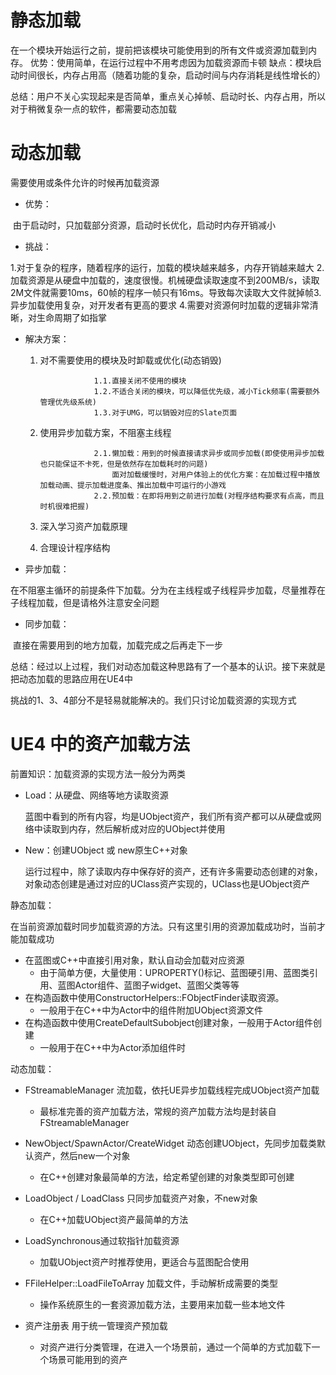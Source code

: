 # 静态加载

在一个模块开始运行之前，提前把该模块可能使用到的所有文件或资源加载到内存。
    优势：使用简单，在运行过程中不用考虑因为加载资源而卡顿
    缺点：模块启动时间很长，内存占用高（随着功能的复杂，启动时间与内存消耗是线性增长的）

总结：用户不关心实现起来是否简单，重点关心掉帧、启动时长、内存占用，所以对于稍微复杂一点的软件，都需要动态加载

# 动态加载

需要使用或条件允许的时候再加载资源

- 优势：

​            由于启动时，只加载部分资源，启动时长优化，启动时内存开销减小

- 挑战：    

​            1.对于复杂的程序，随着程序的运行，加载的模块越来越多，内存开销越来越大
​            2.加载资源是从硬盘中加载的，速度很慢。机械硬盘读取速度不到200MB/s，读取2M文件就需要10ms，60帧的程序一帧只有16ms。导致每次读取大文件就掉帧
​            3.异步加载使用复杂，对开发者有更高的要求
​            4.需要对资源何时加载的逻辑非常清晰，对生命周期了如指掌

- 解决方案：
  
  1. 对不需要使用的模块及时卸载或优化(动态销毁)
     
                     1.1.直接关闭不使用的模块
                     1.2.不适合关闭的模块，可以降低优先级，减小Tick频率(需要额外管理优先级系统)
                     1.3.对于UMG，可以销毁对应的Slate页面
  
  2. 使用异步加载方案，不阻塞主线程
     
                     2.1.懒加载：用到的时候直接请求异步或同步加载(即使使用异步加载也只能保证不卡死，但是依然存在加载耗时的问题)
                         面对加载缓慢时，对用户体验上的优化方案：在加载过程中播放加载动画、提示加载进度条、推出加载中可运行的小游戏
                     2.2.预加载：在即将用到之前进行加载(对程序结构要求有点高，而且时机很难把握)
  
  3. 深入学习资产加载原理
  
  4. 合理设计程序结构

- 异步加载：

​            在不阻塞主循环的前提条件下加载。分为在主线程或子线程异步加载，尽量推荐在子线程加载，但是请格外注意安全问题

- 同步加载：

​            直接在需要用到的地方加载，加载完成之后再走下一步

总结：经过以上过程，我们对动态加载这种思路有了一个基本的认识。接下来就是把动态加载的思路应用在UE4中

挑战的1、3、4部分不是轻易就能解决的。我们只讨论加载资源的实现方式

# UE4 中的资产加载方法

前置知识：加载资源的实现方法一般分为两类

- Load：从硬盘、网络等地方读取资源
  
  蓝图中看到的所有内容，均是UObject资产，我们所有资产都可以从硬盘或网络中读取到内存，然后解析成对应的UObject并使用

- New：创建UObject 或 new原生C++对象
  
  运行过程中，除了读取内存中保存好的资产，还有许多需要动态创建的对象，对象动态创建是通过对应的UClass资产实现的，UClass也是UObject资产

静态加载：

​    在当前资源加载时同步加载资源的方法。只有这里引用的资源加载成功时，当前才能加载成功

- 在蓝图或C++中直接引用对象，默认自动会加载对应资源
  - 由于简单方便，大量使用：UPROPERTY()标记、蓝图硬引用、蓝图类引用、蓝图Actor组件、蓝图子widget、蓝图父类等等
- 在构造函数中使用ConstructorHelpers::FObjectFinder读取资源。
  - 一般用于在C++中为Actor中的组件附加UObject资源文件
- 在构造函数中使用CreateDefaultSubobject创建对象，一般用于Actor组件创建
  - 一般用于在C++中为Actor添加组件时

动态加载：

- FStreamableManager 流加载，依托UE异步加载线程完成UObject资产加载
  
  - 最标准完善的资产加载方法，常规的资产加载方法均是封装自FStreamableManager

- NewObject/SpawnActor/CreateWidget 动态创建UObject，先同步加载类默认资产，然后new一个对象
  
  - 在C++创建对象最简单的方法，给定希望创建的对象类型即可创建

- LoadObject / LoadClass 只同步加载资产对象，不new对象
  
  - 在C++加载UObject资产最简单的方法

- LoadSynchronous通过软指针加载资源
  
  - 加载UObject资产时推荐使用，更适合与蓝图配合使用

- FFileHelper::LoadFileToArray 加载文件，手动解析成需要的类型
  
  - 操作系统原生的一套资源加载方法，主要用来加载一些本地文件

- 资产注册表 用于统一管理资产预加载
  
  - 对资产进行分类管理，在进入一个场景前，通过一个简单的方式加载下一个场景可能用到的资产
